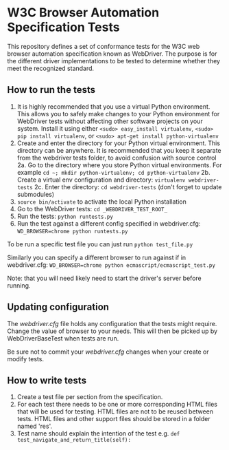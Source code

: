 # W3C Browser Automation Specification Tests

This repository defines a set of conformance tests for the W3C web
browser automation specification known as WebDriver.  The purpose is
for the different driver implementations to be tested to determine
whether they meet the recognized standard.

## How to run the tests

1. It is highly recommended that you use a virtual Python environment.
   This allows you to safely make changes to your Python environment
   for WebDriver tests without affecting other software projects on
   your system.
   Install it using either `<sudo> easy_install virtualenv`, `<sudo> pip
   install virtualenv`, or `<sudo> apt-get install python-virtualenv`
2. Create and enter the directory for your Python virtual environment. This
   directory can be anywhere. It is recommended that you keep it separate
   from the webdriver tests folder, to avoid confusion with source control
2a. Go to the directory where you store Python virtual environments.
   For example `cd ~; mkdir python-virtualenv; cd python-virtualenv`
2b. Create a virtual env configuration and directory: `virtualenv webdriver-tests`
2c. Enter the directory: `cd webdriver-tests` (don't forget to update submodules)
3. `source bin/activate` to activate the local Python installation
4. Go to the WebDriver tests: `cd _WEBDRIVER_TEST_ROOT_`
5. Run the tests: `python runtests.py`
6. Run the test against a different config specified in webdriver.cfg:
   `WD_BROWSER=chrome python runtests.py`

To be run a specific test file you can just run `python test_file.py`

Similarly you can specify a different browser to run against if in webdriver.cfg:
  `WD_BROWSER=chrome python ecmascript/ecmascript_test.py`

Note: that you will need likely need to start the driver's server before running.

## Updating configuration

The _webdriver.cfg_ file holds any configuration that the tests might
require.  Change the value of browser to your needs.  This will then
be picked up by WebDriverBaseTest when tests are run.

Be sure not to commit your _webdriver.cfg_ changes when your create or modify tests.

## How to write tests

1. Create a test file per section from the specification.
2. For each test there needs to be one or more corresponding HTML
   files that will be used for testing.  HTML files are not to be
   reused between tests. HTML files and other support files
   should be stored in a folder named 'res'.
3. Test name should explain the intention of the test e.g. `def
   test_navigate_and_return_title(self):`
